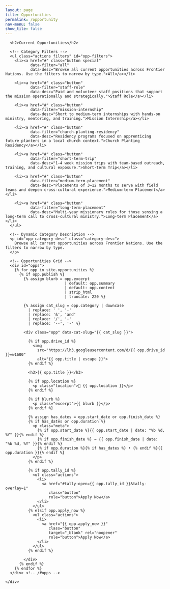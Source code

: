 ```yaml
---
layout: page
title: Opportunities
permalink: /opportunity
nav-menu: false
show_tile: false
---
```


<div id="main" class="alt">
  <section id="ten">
    <div class="inner">

      <h2>Current Opportunities</h2>

      <!-- Category Filters -->
      <ul class="actions filters" id="opp-filters">
        <li><a href="#" class="button special"
               data-filter="all"
               data-desc="Browse all current opportunities across Frontier Nations. Use the filters to narrow by type.">All</a></li>

        <li><a href="#" class="button"
               data-filter="staff-role"
               data-desc="Paid and volunteer staff positions that support the mission operationally and strategically.">Staff Role</a></li>

        <li><a href="#" class="button"
               data-filter="mission-internship"
               data-desc="Short to medium-term internships with hands-on ministry, mentoring, and training.">Mission Internship</a></li>

        <li><a href="#" class="button"
               data-filter="church-planting-residency"
               data-desc="Residency programs focused on apprenticing future planters in a local church context.">Church Planting Residency</a></li>

        <li><a href="#" class="button"
               data-filter="short-term-trip"
               data-desc="1–4 week mission trips with team-based outreach, training, and cultural exposure.">Short-term Trip</a></li>

        <li><a href="#" class="button"
               data-filter="medium-term-placement"
               data-desc="Placements of 3–12 months to serve with field teams and deepen cross-cultural experience.">Medium-term Placement</a></li>

        <li><a href="#" class="button"
               data-filter="long-term-placement"
               data-desc="Multi-year missionary roles for those sensing a long-term call to cross-cultural ministry.">Long-term Placement</a></li>
      </ul>

      <!-- Dynamic Category Description -->
      <p id="opp-category-desc" class="category-desc">
        Browse all current opportunities across Frontier Nations. Use the filters to narrow by type.
      </p>

      <!-- Opportunities Grid -->
      <div id="opps">
        {% for opp in site.opportunities %}
          {% if opp.publish %}
            {% assign blurb = opp.excerpt
                              | default: opp.summary
                              | default: opp.content
                              | strip_html
                              | truncate: 220 %}

            {% assign cat_slug = opp.category | downcase
              | replace: ' ', '-'
              | replace: '&', 'and'
              | replace: '/', '-'
              | replace: '--', '-' %}

            <div class="opp" data-cat-slug="{{ cat_slug }}">

              {% if opp.drive_id %}
                <img
                  src="https://lh3.googleusercontent.com/d/{{ opp.drive_id }}=w1600"
                  alt="{{ opp.title | escape }}">
              {% endif %}

              <h3>{{ opp.title }}</h3>

              {% if opp.location %}
                <p class="location">📍 {{ opp.location }}</p>
              {% endif %}

              {% if blurb %}
                <p class="excerpt">{{ blurb }}</p>
              {% endif %}

              {% assign has_dates = opp.start_date or opp.finish_date %}
              {% if has_dates or opp.duration %}
                <p class="meta">
                  {% if opp.start_date %}{{ opp.start_date | date: "%b %d, %Y" }}{% endif %}
                  {% if opp.finish_date %} → {{ opp.finish_date | date: "%b %d, %Y" }}{% endif %}
                  {% if opp.duration %}{% if has_dates %} • {% endif %}{{ opp.duration }}{% endif %}
                </p>
              {% endif %}

              {% if opp.tally_id %}
                <ul class="actions">
                  <li>
                    <a href="#tally-open={{ opp.tally_id }}&tally-overlay=1"
                       class="button"
                       role="button">Apply Now</a>
                  </li>
                </ul>
              {% elsif opp.apply_now %}
                <ul class="actions">
                  <li>
                    <a href="{{ opp.apply_now }}"
                       class="button"
                       target="_blank" rel="noopener"
                       role="button">Apply Now</a>
                  </li>
                </ul>
              {% endif %}

            </div>
          {% endif %}
        {% endfor %}
      </div> <!-- /#opps -->

    </div>
  </section>
</div>

<style>
  /* Grid */
  #opps {
    display: grid;
    grid-template-columns: repeat(auto-fit, minmax(280px, 1fr));
    gap: 1.25rem;
    margin-top: 1rem;
  }

  /* Card — square corners to match theme */
  #opps .opp {
    background: #161a22;
    color: #e6e9ef;
    border: 1px solid rgba(230,233,239,0.10);
    border-radius: 0;
    padding: 1rem;
    box-shadow: none;

    /* Lazy fade animation */
    opacity: 1;
    transform: translateY(0);
    transition: opacity .42s ease-in-out, transform .42s ease-in-out;
    will-change: opacity, transform;
  }
  #opps .opp.is-hidden {
    opacity: 0;
    transform: translateY(10px);
    pointer-events: none;
  }

  /* Image */
  #opps .opp img {
    width: 100%;
    height: auto;
    display: block;
    border-radius: 0;
    margin-bottom: 0.5rem;
  }

  /* Text */
  #opps .opp h3 {
    margin: 0.25rem 0 0.25rem;
    line-height: 1.25;
    color: #ffffff;
  }
  #opps .opp .location {
    margin: 0 0 0.5rem;
    color: rgba(230,233,239,0.68);
    font-weight: 600;
  }
  #opps .opp .excerpt {
    margin: 0 0 0.5rem;
    color: rgba(230,233,239,0.68);
  }
  #opps .opp .meta {
    margin: 0 0 0.75rem;
    color: rgba(230,233,239,0.68);
    font-size: 0.95rem;
  }

  /* Filter toolbar spacing */
  #opp-filters { margin: .25rem 0 .5rem; }
  #opp-filters li { margin: 0.25rem 0.5rem 0.25rem 0; }
  #opp-filters .button { min-width: 10rem; text-align: center; }

  /* Category description styling */
  .category-desc {
    margin: 0 0 1.25rem;
    color: rgba(230,233,239,0.85);
    line-height: 1.5;
  }
</style>

<script>
  (function () {
    const bar   = document.getElementById('opp-filters');
    if (!bar) return;

    const btns  = bar.querySelectorAll('[data-filter]');
    const cards = Array.from(document.querySelectorAll('#opps .opp'));
    const descEl = document.getElementById('opp-category-desc');

    const DURATION = 420; // ms
    const STAGGER  = 55;  // ms

    function hideCard(card, i) {
      if (card.dataset.hidden === '1') return;
      card.style.transitionDelay = (i * STAGGER) + 'ms';
      card.classList.add('is-hidden');
      setTimeout(() => {
        card.style.display = 'none';
        card.dataset.hidden = '1';
        card.style.transitionDelay = '0ms';
      }, DURATION + i * STAGGER + 10);
    }

    function showCard(card, i) {
      if (card.dataset.hidden !== '1') return;
      card.classList.add('is-hidden');  // start hidden
      card.style.display = '';
      void card.offsetWidth;            // reflow for transition
      card.style.transitionDelay = (i * STAGGER) + 'ms';
      card.classList.remove('is-hidden');
      setTimeout(() => {
        card.dataset.hidden = '0';
        card.style.transitionDelay = '0ms';
      }, DURATION + i * STAGGER + 10);
    }

    function applyFilter(slug) {
      const toShow = [];
      const toHide = [];
      cards.forEach(c => {
        const cat = c.getAttribute('data-cat-slug');
        ((slug === 'all' || cat === slug) ? toShow : toHide).push(c);
      });
      toHide.forEach((c, i) => hideCard(c, i));
      toShow.forEach((c, i) => showCard(c, i));
    }

    function setActive(targetBtn) {
      btns.forEach(b => b.classList.remove('special'));
      targetBtn.classList.add('special');
      // Update description from the button's data-desc
      const text = targetBtn.getAttribute('data-desc') || '';
      if (descEl) descEl.textContent = text;
    }

    btns.forEach(btn => {
      btn.addEventListener('click', function (e) {
        e.preventDefault();
        const slug = this.getAttribute('data-filter');
        applyFilter(slug);
        setActive(this);
        if (history && history.replaceState) history.replaceState(null, '', '#' + slug);
      });
    });

    // Initial state from URL hash (no animation on first paint)
    const initialSlug = (location.hash || '#all').slice(1);
    const initBtn = bar.querySelector(`[data-filter="${initialSlug}"]`) || btns[0];

    cards.forEach(card => {
      const cat = card.getAttribute('data-cat-slug');
      const visible = (initialSlug === 'all' || cat === initialSlug);
      if (!visible) {
        card.classList.add('is-hidden');
        card.style.display = 'none';
        card.dataset.hidden = '1';
      } else {
        card.dataset.hidden = '0';
      }
    });

    // Set initial active button & description
    setActive(initBtn);
  })();
</script>

<!-- Tally popup script (needed for #tally-open links) -->
<script async src="https://tally.so/widgets/embed.js"></script>